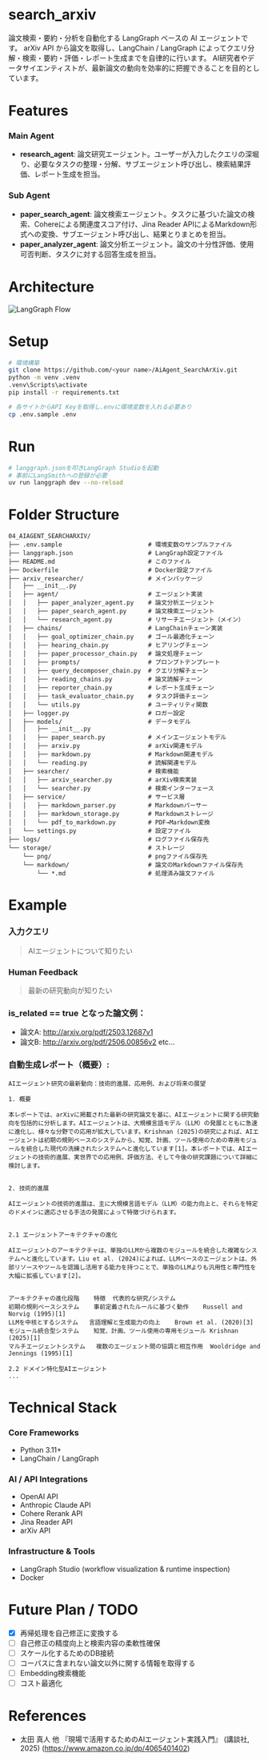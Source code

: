 # search_arxiv
論文検索・要約・分析を自動化する LangGraph ベースの AI エージェントです。
arXiv API から論文を取得し、LangChain / LangGraph によってクエリ分解・検索・要約・評価・レポート生成までを自律的に行います。
AI研究者やデータサイエンティストが、最新論文の動向を効率的に把握できることを目的としています。

# Features
### Main Agent
- **research_agent**: 論文研究エージェント。ユーザーが入力したクエリの深堀り、必要なタスクの整理・分解、サブエージェント呼び出し、検索結果評価、レポート生成を担当。
### Sub Agent
- **paper_search_agent**: 論文検索エージェント。タスクに基づいた論文の検索、Cohereによる関連度スコア付け、Jina Reader APIによるMarkdown形式への変換、サブエージェント呼び出し、結果とりまとめを担当。
- **paper_analyzer_agent**: 論文分析エージェント。論文の十分性評価、使用可否判断、タスクに対する回答生成を担当。

# Architecture
![LangGraph Flow](./storage/png/image.png)

# Setup
```bash
# 環境構築
git clone https://github.com/<your name>/AiAgent_SearchArXiv.git
python -m venv .venv
.venv\Scripts\activate
pip install -r requirements.txt

# 各サイトからAPI Keyを取得し.envに環境変数を入れる必要あり
cp .env.sample .env
```

# Run
```bash
# langgraph.jsonを叩きLangGraph Studioを起動
# 事前にLangSmithへの登録が必要
uv run langgraph dev --no-reload
```

# Folder Structure
```
04_AIAGENT_SEARCHARXIV/
├── .env.sample                        # 環境変数のサンプルファイル
├── langgraph.json                     # LangGraph設定ファイル
├── README.md                          # このファイル
├── Dockerfile                         # Docker設定ファイル
├── arxiv_researcher/                  # メインパッケージ
│   ├── __init__.py
│   ├── agent/                         # エージェント実装
│   │   ├── paper_analyzer_agent.py    # 論文分析エージェント
│   │   ├── paper_search_agent.py      # 論文検索エージェント
│   │   └── research_agent.py          # リサーチエージェント（メイン）
│   ├── chains/                        # LangChainチェーン実装
│   │   ├── goal_optimizer_chain.py    # ゴール最適化チェーン
│   │   ├── hearing_chain.py           # ヒアリングチェーン
│   │   ├── paper_processor_chain.py   # 論文処理チェーン
│   │   ├── prompts/                   # プロンプトテンプレート
│   │   ├── query_decomposer_chain.py  # クエリ分解チェーン
│   │   ├── reading_chains.py          # 論文読解チェーン
│   │   ├── reporter_chain.py          # レポート生成チェーン
│   │   ├── task_evaluator_chain.py    # タスク評価チェーン
│   │   └── utils.py                   # ユーティリティ関数
│   ├── logger.py                      # ロガー設定
│   ├── models/                        # データモデル
│   │   ├── __init__.py
│   │   ├── paper_search.py            # メインエージェントモデル
│   │   ├── arxiv.py                   # arXiv関連モデル
│   │   ├── markdown.py                # Markdown関連モデル
│   │   └── reading.py                 # 読解関連モデル
│   ├── searcher/                      # 検索機能
│   │   ├── arxiv_searcher.py          # arXiv検索実装
│   │   └── searcher.py                # 検索インターフェース
│   ├── service/                       # サービス層
│   │   ├── markdown_parser.py         # Markdownパーサー
│   │   ├── markdown_storage.py        # Markdownストレージ
│   │   └── pdf_to_markdown.py         # PDF→Markdown変換
│   └── settings.py                    # 設定ファイル
├── logs/                              # ログファイル保存先
└── storage/                           # ストレージ
    └── png/                           # pngファイル保存先
    └── markdown/                      # 論文のMarkdownファイル保存先
        └── *.md                       # 処理済み論文ファイル
```

# Example
### **入力クエリ**
> AIエージェントについて知りたい

### **Human Feedback**
> 最新の研究動向が知りたい

### **is_related == true となった論文例：**
- 論文A: http://arxiv.org/pdf/2503.12687v1
- 論文B: http://arxiv.org/pdf/2506.00856v2 etc...

### **自動生成レポート（概要）:**
```
AIエージェント研究の最新動向：技術的進展、応用例、および将来の展望

1. 概要

本レポートでは、arXivに掲載された最新の研究論文を基に、AIエージェントに関する研究動向を包括的に分析します。AIエージェントは、大規模言語モデル（LLM）の発展とともに急速に進化し、様々な分野での応用が拡大しています。Krishnan (2025)の研究によれば、AIエージェントは初期の規則ベースのシステムから、知覚、計画、ツール使用のための専用モジュールを統合した現代の洗練されたシステムへと進化しています[1]。本レポートでは、AIエージェントの技術的進展、実世界での応用例、評価方法、そして今後の研究課題について詳細に検討します。


2. 技術的進展

AIエージェントの技術的進展は、主に大規模言語モデル（LLM）の能力向上と、それらを特定のドメインに適応させる手法の発展によって特徴づけられます。


2.1 エージェントアーキテクチャの進化

AIエージェントのアーキテクチャは、単独のLLMから複数のモジュールを統合した複雑なシステムへと進化しています。Liu et al. (2024)によれば、LLMベースのエージェントは、外部リソースやツールを認識し活用する能力を持つことで、単独のLLMよりも汎用性と専門性を大幅に拡張しています[2]。


アーキテクチャの進化段階	特徴	代表的な研究/システム
初期の規則ベースシステム	事前定義されたルールに基づく動作	Russell and Norvig (1995)[1]
LLMを中核とするシステム	言語理解と生成能力の向上	Brown et al. (2020)[3]
モジュール統合型システム	知覚、計画、ツール使用の専用モジュール	Krishnan (2025)[1]
マルチエージェントシステム	複数のエージェント間の協調と相互作用	Wooldridge and Jennings (1995)[1]

2.2 ドメイン特化型AIエージェント
...
```

# Technical Stack
### Core Frameworks
- Python 3.11+
- LangChain / LangGraph

### AI / API Integrations
- OpenAI API
- Anthropic Claude API
- Cohere Rerank API
- Jina Reader API
- arXiv API

### Infrastructure & Tools
- LangGraph Studio (workflow visualization & runtime inspection)
- Docker

# Future Plan / TODO
- [x] 再帰処理を自己修正に変換する
- [ ] 自己修正の精度向上と検索内容の柔軟性確保
- [ ] スケール化するためのDB接続
- [ ] コーパスに含まれない論文以外に関する情報を取得する
- [ ] Embedding検索機能
- [ ] コスト最適化

# References
- 太田 真人 他 『現場で活用するためのAIエージェント実践入門』 (講談社, 2025)
(https://www.amazon.co.jp/dp/4065401402)